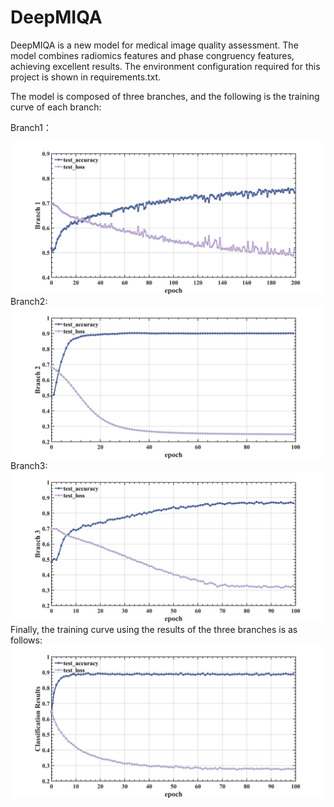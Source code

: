 # DeepMIQA
DeepMIQA is a new model for medical image quality assessment. The model combines radiomics features and phase congruency features, achieving excellent results. The environment configuration required for this project is shown in requirements.txt.

The model is composed of three branches, and the following is the training curve of each branch:

Branch1：
<div align="center">
  <img src="https://github.com/zjy-0108/DeepMIQA/blob/main/pic/1.png">
</div>
Branch2:
<div align="center">
  <img src="https://github.com/zjy-0108/DeepMIQA/blob/main/pic/2.png">
</div>
Branch3:
<div align="center">
  <img src="https://github.com/zjy-0108/DeepMIQA/blob/main/pic/3.png">
</div>
Finally, the training curve using the results of the three branches is as follows:
<div align="center">
  <img src="https://github.com/zjy-0108/DeepMIQA/blob/main/pic/4.png">
</div>

